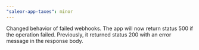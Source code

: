 ```yaml
---
"saleor-app-taxes": minor
---
```


Changed behavior of failed webhooks. The app will now return status 500 if the operation failed. Previously, it returned status 200 with an error message in the response body.
